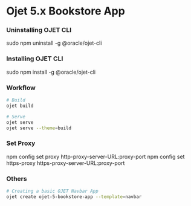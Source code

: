 # Ojet 5.x Bookstore App

### Uninstalling OJET CLI
sudo npm uninstall -g @oracle/ojet-cli

### Installing OJET CLI
sudo npm install -g @oracle/ojet-cli

### Workflow
```bash
# Build
ojet build

# Serve
ojet serve
ojet serve --theme=build
```

### Set Proxy
npm config set proxy http-proxy-server-URL:proxy-port
npm config set https-proxy https-proxy-server-URL:proxy-port

### Others
```bash
# Creating a basic OJET Navbar App
ojet create ojet-5-bookstore-app --template=navbar
```